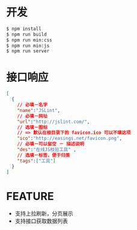 # 开发

```bash
$ npm install
$ npm run build
$ npm run min:css
$ npm run min:js
$ npm run server
```

# 接口响应
```json
[
  {
    // 必填－名字
    "name":"JSLint",
    // 必填－网址
    "url":"http://jslint.com/",
    // 选填－图标 
    // => 默认在根目录下的 favicon.ico 可以不填这项
    "ico":"http://easings.net/favicon.png",
    // 必填－可以留空 － 描述说明
    "des":"在线JS校验工具" ,
    // 选填－标签，便于归类
    "tags":["工具"]
  }
]
```

# FEATURE
- 支持上拉刷新，分页展示
- 支持接口获取数据列表